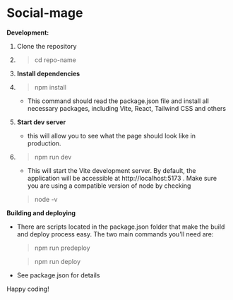 # Social-mage 

**Development:**
<br />
1. Clone the repository 
2. > cd repo-name
3. **Install dependencies**
4. > npm install
    - This command should read the package.json file and install all necessary packages, including Vite, React, Tailwind CSS and others

5. **Start dev server**
   - this will allow you to see what the page should look like in production. 
6. > npm run dev
   - This will start the Vite development server. By default, the application will be accessible at http://localhost:5173 . Make sure you are using a compatible version of node by checking 
   > node -v

**Building and deploying**
<br/>

- There are scripts located in the package.json folder that make the build and deploy process easy. The two main commands you'll need are: 
    > npm run predeploy
    
    > npm run deploy 

- See package.json for details

Happy coding!
